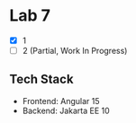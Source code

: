 # Lab 7

* [x] 1
* [ ] 2 (Partial, Work In Progress)

## Tech Stack
* Frontend: Angular 15
* Backend: Jakarta EE 10